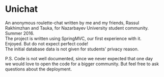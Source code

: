 # Unichat

An anonymous roulette-chat written by me and my friends, Rassul Rakhimzhan and Tauka, for Nazarbayev University student community. Summer 2016.<br>
The project is written using SpringMVC, our first experience with it. Enjoyed. But do not expect perfect code!<br>
The initial database data is not given for students' privacy reason.

P.S. Code is not well documented, since we never expected that one day we would love to open the code for a bigger community. But feel free to ask questions about the deployment.
